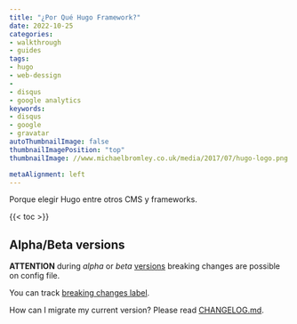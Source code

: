 ```yaml
---
title: "¿Por Qué Hugo Framework?"
date: 2022-10-25
categories:
- walkthrough
- guides
tags:
- hugo
- web-dessign
- 
- disqus
- google analytics
keywords:
- disqus
- google
- gravatar
autoThumbnailImage: false
thumbnailImagePosition: "top"
thumbnailImage: //www.michaelbromley.co.uk/media/2017/07/hugo-logo.png

metaAlignment: left
---
```

Porque elegir Hugo entre otros CMS y frameworks.
<!--more-->

{{< toc >}}

## Alpha/Beta versions

**ATTENTION** during *alpha* or *beta* [versions](https://github.com/kakawait/hugo-tranquilpeak-theme/milestones) breaking changes are possible on config file.

You can track [breaking changes label](https://github.com/kakawait/hugo-tranquilpeak-theme/issues?q=is%3Aissue+is%3Aopen+label%3A%22breaking+changes%22).

How can I migrate my current version? Please read [CHANGELOG.md](https://github.com/kakawait/hugo-tranquilpeak-theme/blob/master/CHANGELOG.md).